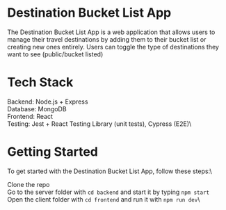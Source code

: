 # Destination Bucket List App
The Destination Bucket List App is a web application that allows users to manage their travel destinations by adding them to their bucket list or creating new ones entirely. Users can toggle the type of destinations they want to see (public/bucket listed)


# Tech Stack
Backend: Node.js + Express\
Database: MongoDB\
Frontend: React\
Testing:  Jest + React Testing Library (unit tests), Cypress (E2E)\

# Getting Started
To get started with the Destination Bucket List App, follow these steps:\

Clone the repo\
Go to the server folder with ```cd backend``` and start it by typing ```npm start```\
Open the client folder with ```cd frontend``` and run it with ```npm run dev```\
